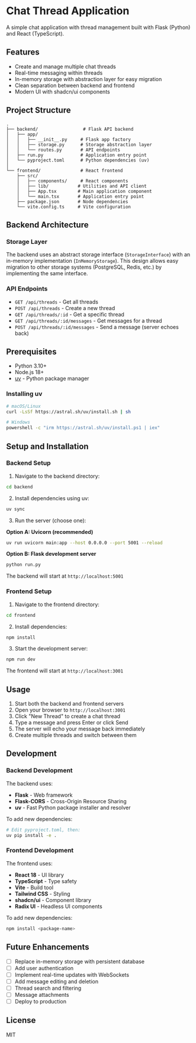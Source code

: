 # Chat Thread Application

A simple chat application with thread management built with Flask (Python) and React (TypeScript).

## Features

- Create and manage multiple chat threads
- Real-time messaging within threads
- In-memory storage with abstraction layer for easy migration
- Clean separation between backend and frontend
- Modern UI with shadcn/ui components

## Project Structure

```
.
├── backend/                 # Flask API backend
│   ├── app/
│   │   ├── __init__.py     # Flask app factory
│   │   ├── storage.py      # Storage abstraction layer
│   │   └── routes.py       # API endpoints
│   ├── run.py              # Application entry point
│   └── pyproject.toml      # Python dependencies (uv)
│
└── frontend/               # React frontend
    ├── src/
    │   ├── components/     # React components
    │   ├── lib/           # Utilities and API client
    │   ├── App.tsx        # Main application component
    │   └── main.tsx       # Application entry point
    ├── package.json       # Node dependencies
    └── vite.config.ts     # Vite configuration
```

## Backend Architecture

### Storage Layer
The backend uses an abstract storage interface (`StorageInterface`) with an in-memory implementation (`InMemoryStorage`). This design allows easy migration to other storage systems (PostgreSQL, Redis, etc.) by implementing the same interface.

### API Endpoints

- `GET /api/threads` - Get all threads
- `POST /api/threads` - Create a new thread
- `GET /api/threads/:id` - Get a specific thread
- `GET /api/threads/:id/messages` - Get messages for a thread
- `POST /api/threads/:id/messages` - Send a message (server echoes back)

## Prerequisites

- Python 3.10+
- Node.js 18+
- [uv](https://github.com/astral-sh/uv) - Python package manager

### Installing uv

```bash
# macOS/Linux
curl -LsSf https://astral.sh/uv/install.sh | sh

# Windows
powershell -c "irm https://astral.sh/uv/install.ps1 | iex"
```

## Setup and Installation

### Backend Setup

1. Navigate to the backend directory:
```bash
cd backend
```

2. Install dependencies using uv:
```bash
uv sync
```

3. Run the server (choose one):

**Option A: Uvicorn (recommended)**
```bash
uv run uvicorn main:app --host 0.0.0.0 --port 5001 --reload
```

**Option B: Flask development server**
```bash
python run.py
```

The backend will start at `http://localhost:5001`

### Frontend Setup

1. Navigate to the frontend directory:
```bash
cd frontend
```

2. Install dependencies:
```bash
npm install
```

3. Start the development server:
```bash
npm run dev
```

The frontend will start at `http://localhost:3001`

## Usage

1. Start both the backend and frontend servers
2. Open your browser to `http://localhost:3001`
3. Click "New Thread" to create a chat thread
4. Type a message and press Enter or click Send
5. The server will echo your message back immediately
6. Create multiple threads and switch between them

## Development

### Backend Development

The backend uses:
- **Flask** - Web framework
- **Flask-CORS** - Cross-Origin Resource Sharing
- **uv** - Fast Python package installer and resolver

To add new dependencies:
```bash
# Edit pyproject.toml, then:
uv pip install -e .
```

### Frontend Development

The frontend uses:
- **React 18** - UI library
- **TypeScript** - Type safety
- **Vite** - Build tool
- **Tailwind CSS** - Styling
- **shadcn/ui** - Component library
- **Radix UI** - Headless UI components

To add new dependencies:
```bash
npm install <package-name>
```

## Future Enhancements

- [ ] Replace in-memory storage with persistent database
- [ ] Add user authentication
- [ ] Implement real-time updates with WebSockets
- [ ] Add message editing and deletion
- [ ] Thread search and filtering
- [ ] Message attachments
- [ ] Deploy to production

## License

MIT
